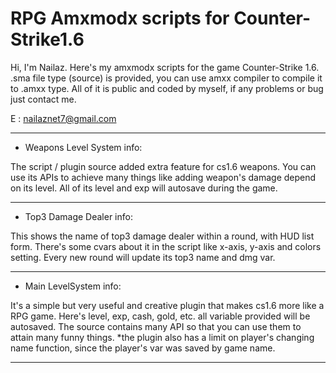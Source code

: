 # RPG Amxmodx scripts for Counter-Strike1.6
Hi, I'm Nailaz.
Here's my amxmodx scripts for the game Counter-Strike 1.6.
.sma file type (source) is provided, you can use amxx compiler to compile it to .amxx type.
All of it is public and coded by myself,
if any problems or bug just contact me.

E : nailaznet7@gmail.com

------------------------------------
- Weapons Level System info:

The script / plugin source added extra feature for cs1.6 weapons.
You can use its APIs to achieve many things like adding weapon's damage depend on its level.
All of its level and exp will autosave during the game. 

------------------------------------

- Top3 Damage Dealer info:

This shows the name of top3 damage dealer within a round, with HUD list form.
There's some cvars about it in the script like x-axis, y-axis and colors setting.
Every new round will update its top3 name and dmg var.

------------------------------------

- Main LevelSystem info:

It's a simple but very useful and creative plugin that makes cs1.6 more like a RPG game.
Here's level, exp, cash, gold, etc. all variable provided will be autosaved.
The source contains many API so that you can use them to attain many funny things.
*the plugin also has a limit on player's changing name function, since the player's var was saved by game name.

------------------------------------
